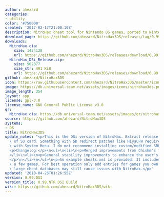 ```yaml
---
author: ahezard
categories:
- utility
color: '#750000'
created: '2017-02-17T21:00:10Z'
description: NitroHax cheat tool for Nintendo DS games, ported to Nintendo 3DS
download_page: https://github.com/ahezard/NitroHax3DS/releases/tag/0.99.DSI
downloads:
  NitroHax.cia:
    size: 1424128
    url: https://github.com/ahezard/NitroHax3DS/releases/download/0.99.NTR/NitroHax.cia
  NitroHax_DSi_Release.zip:
    size: 502877
    size_str: 491 KiB
    url: https://github.com/ahezard/NitroHax3DS/releases/download/0.99.DSI/NitroHax_DSi_Release.zip
github: ahezard/NitroHax3DS
icon: https://raw.githubusercontent.com/ahezard/NitroHax3DS/master/icon.bmp
image: https://db.universal-team.net/assets/images/icons/nitrohax3ds.png
image_length: 354
layout: app
license: gpl-3.0
license_name: GNU General Public License v3.0
qr:
  NitroHax.cia: https://db.universal-team.net/assets/images/qr/nitrohax.cia.png
source: https://github.com/ahezard/NitroHax3DS
systems:
- DS
title: NitroHax3DS
update_notes: "<p>This is the DSi version of NitroHax. Extract release ZIP to root\
  \ of SD card. Something with SD redirect patches like HiyaCFW required to use this\
  \ with System Menu. I do not recommend installing custom/modified SRLs to NAND.</p>\n\
  <p>Changelog:</p>\n<ul>\n<li>\n<p>Merged improvements from Chishm's fork of NitroHax</p>\n\
  </li>\n<li>\n<p>General stability improvements to enhance the user's experience\u2122\
  </p>\n</li>\n</ul>\n<p>An example cheats.xml is provided. It includes cheats for\
  \ a few games. For best operation only add entries for games you own. Using very\
  \ large cheat databases may still cause issues with NitroHax.</p>"
updated: '2018-04-26T01:26:55Z'
version: 0.99.DSI
version_title: 0.99.NTR DSI Build
wiki: https://github.com/ahezard/NitroHax3DS/wiki
---
```

